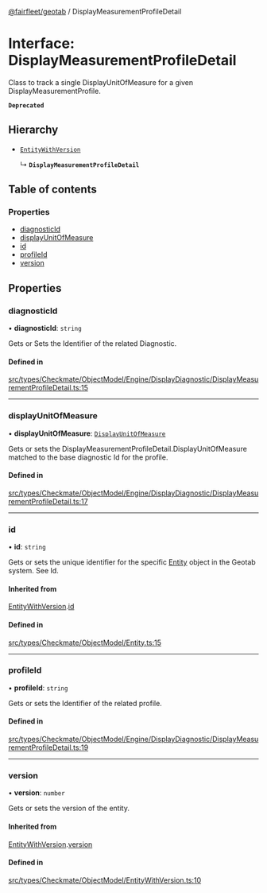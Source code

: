 [@fairfleet/geotab](../README.md) / DisplayMeasurementProfileDetail

# Interface: DisplayMeasurementProfileDetail

Class to track a single DisplayUnitOfMeasure for a given DisplayMeasurementProfile.

**`Deprecated`**

## Hierarchy

- [`EntityWithVersion`](EntityWithVersion.md)

  ↳ **`DisplayMeasurementProfileDetail`**

## Table of contents

### Properties

- [diagnosticId](DisplayMeasurementProfileDetail.md#diagnosticid)
- [displayUnitOfMeasure](DisplayMeasurementProfileDetail.md#displayunitofmeasure)
- [id](DisplayMeasurementProfileDetail.md#id)
- [profileId](DisplayMeasurementProfileDetail.md#profileid)
- [version](DisplayMeasurementProfileDetail.md#version)

## Properties

### diagnosticId

• **diagnosticId**: `string`

Gets or Sets the Identifier of the related Diagnostic.

#### Defined in

[src/types/Checkmate/ObjectModel/Engine/DisplayDiagnostic/DisplayMeasurementProfileDetail.ts:15](https://github.com/fairfleet/geotab/blob/b682f10/src/types/Checkmate/ObjectModel/Engine/DisplayDiagnostic/DisplayMeasurementProfileDetail.ts#L15)

___

### displayUnitOfMeasure

• **displayUnitOfMeasure**: [`DisplayUnitOfMeasure`](DisplayUnitOfMeasure.md)

Gets or sets the DisplayMeasurementProfileDetail.DisplayUnitOfMeasure matched to the base diagnostic Id for the profile.

#### Defined in

[src/types/Checkmate/ObjectModel/Engine/DisplayDiagnostic/DisplayMeasurementProfileDetail.ts:17](https://github.com/fairfleet/geotab/blob/b682f10/src/types/Checkmate/ObjectModel/Engine/DisplayDiagnostic/DisplayMeasurementProfileDetail.ts#L17)

___

### id

• **id**: `string`

Gets or sets the unique identifier for the specific [Entity](Entity.md) object in the Geotab system. See Id.

#### Inherited from

[EntityWithVersion](EntityWithVersion.md).[id](EntityWithVersion.md#id)

#### Defined in

[src/types/Checkmate/ObjectModel/Entity.ts:15](https://github.com/fairfleet/geotab/blob/b682f10/src/types/Checkmate/ObjectModel/Entity.ts#L15)

___

### profileId

• **profileId**: `string`

Gets or sets the Identifier of the related profile.

#### Defined in

[src/types/Checkmate/ObjectModel/Engine/DisplayDiagnostic/DisplayMeasurementProfileDetail.ts:19](https://github.com/fairfleet/geotab/blob/b682f10/src/types/Checkmate/ObjectModel/Engine/DisplayDiagnostic/DisplayMeasurementProfileDetail.ts#L19)

___

### version

• **version**: `number`

Gets or sets the version of the entity.

#### Inherited from

[EntityWithVersion](EntityWithVersion.md).[version](EntityWithVersion.md#version)

#### Defined in

[src/types/Checkmate/ObjectModel/EntityWithVersion.ts:10](https://github.com/fairfleet/geotab/blob/b682f10/src/types/Checkmate/ObjectModel/EntityWithVersion.ts#L10)
